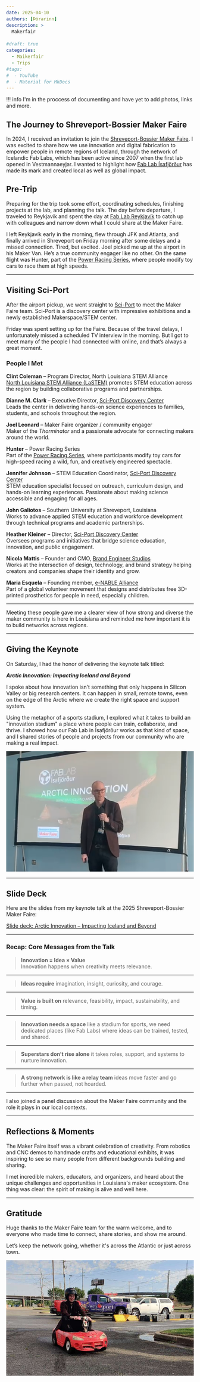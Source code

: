 ```yaml
---
date: 2025-04-10
authors: [Þórarinn]
description: >
  Makerfair

#draft: true
categories:
  - Maikerfair
  - Trips
#tags:
#  - YouTube
#  - Material for MkDocs
---
```


!!! info
    I'm in the proccess of documenting and have yet to add photos, links and more.

## The Journey to Shreveport-Bossier Maker Faire

In 2024, I received an invitation to join the [Shreveport-Bossier Maker Faire](https://shreveport.makerfaire.com/). I was excited to share how we use innovation and digital fabrication to empower people in remote regions of Iceland, through the network of Icelandic Fab Labs, which has been active since 2007 when the first lab opened in Vestmannaeyjar. I wanted to highlight how [Fab Lab Ísafjörður](https://fabisa.is) has made its mark and created local as well as global impact.

<!-- more -->

## Pre-Trip

Preparing for the trip took some effort, coordinating schedules, finishing projects at the lab, and planning the talk. The day before departure, I traveled to Reykjavík and spent the day at [Fab Lab Reykjavík](https://www.flr.is) to catch up with colleagues and narrow down what I could share at the Maker Faire.

I left Reykjavík early in the morning, flew through JFK and Atlanta, and finally arrived in Shreveport on Friday morning after some delays and a missed connection. Tired, but excited. Joel picked me up at the airport in his Maker Van. He’s a true community engager like no other. On the same flight was Hunter, part of the [Power Racing Series](https://powerracingseries.org/), where people modify toy cars to race them at high speeds.

---

## Visiting Sci-Port

After the airport pickup, we went straight to [Sci-Port](https://sci-port.org/) to meet the Maker Faire team. Sci-Port is a discovery center with impressive exhibitions and a newly established Makerspace/STEM center.

Friday was spent setting up for the Faire. Because of the travel delays, I unfortunately missed a scheduled TV interview in the morning. But I got to meet many of the people I had connected with online, and that’s always a great moment.

### People I Met

**Clint Coleman** – Program Director, North Louisiana STEM Alliance  
[North Louisiana STEM Alliance (LaSTEM)](https://www.lstem.org/) promotes STEM education across the region by building collaborative programs and partnerships.

**Dianne M. Clark** – Executive Director, [Sci-Port Discovery Center](https://www.sci-port.org/)  
Leads the center in delivering hands-on science experiences to families, students, and schools throughout the region.

**Joel Leonard** – Maker Faire organizer / community engager  
Maker of the *Thorminator* and a passionate advocate for connecting makers around the world.

**Hunter** – Power Racing Series  
Part of the [Power Racing Series](https://powerracingseries.org/), where participants modify toy cars for high-speed racing a wild, fun, and creatively engineered spectacle.

**Jennifer Johnson** – STEM Education Coordinator, [Sci-Port Discovery Center](https://www.sci-port.org/)  
STEM education specialist focused on outreach, curriculum design, and hands-on learning experiences. Passionate about making science accessible and engaging for all ages.

**John Galiotos** – Southern University at Shreveport, Louisiana  
Works to advance applied STEM education and workforce development through technical programs and academic partnerships.

**Heather Kleiner** – Director, [Sci-Port Discovery Center](https://www.sci-port.org/)  
Oversees programs and initiatives that bridge science education, innovation, and public engagement.

**Nicola Mattis** – Founder and CMO, [Brand Engineer Studios](https://www.brandengineerstudios.com/)  
Works at the intersection of design, technology, and brand strategy helping creators and companies shape their identity and grow.

**Maria Esquela** – Founding member, [e-NABLE Alliance](https://enablingthefuture.org/)  
Part of a global volunteer movement that designs and distributes free 3D-printed prosthetics for people in need, especially children.

---

Meeting these people gave me a clearer view of how strong and diverse the maker community is here in Louisiana and reminded me how important it is to build networks across regions.


---

## Giving the Keynote

On Saturday, I had the honor of delivering the keynote talk titled:

**_Arctic Innovation: Impacting Iceland and Beyond_**

I spoke about how innovation isn’t something that only happens in Silicon Valley or big research centers. It can happen in small, remote towns, even on the edge of the Arctic where we create the right space and support system.

Using the metaphor of a sports stadium, I explored what it takes to build an "innovation stadium" a place where people can train, collaborate, and thrive. I showed how our Fab Lab in Ísafjörður works as that kind of space, and I shared stories of people and projects from our community who are making a real impact.

![talk](../../assets/img_posts/makerfair_shreveport/talk.png)

---

## Slide Deck

Here are the slides from my keynote talk at the 2025 Shreveport-Bossier Maker Faire:

[Slide deck: Arctic Innovation – Impacting Iceland and Beyond](https://hanndoddi.github.io/makerfair_shreveport/index.html)

---

### Recap: Core Messages from the Talk

> **Innovation = Idea × Value**  
> Innovation happens when creativity meets relevance.

---

> **Ideas require** imagination, insight, curiosity, and courage.

---

> **Value is built on** relevance, feasibility, impact, sustainability, and timing.

---

> **Innovation needs a space** like a stadium for sports, we need dedicated places (like Fab Labs) where ideas can be trained, tested, and shared.

---

> **Superstars don’t rise alone** it takes roles, support, and systems to nurture innovation.

---

> **A strong network is like a relay team** ideas move faster and go further when passed, not hoarded.

---

I also joined a panel discussion about the Maker Faire community and the role it plays in our local contexts.

---

## Reflections & Moments

The Maker Faire itself was a vibrant celebration of creativity. From robotics and CNC demos to handmade crafts and educational exhibits, it was inspiring to see so many people from different backgrounds building and sharing.

I met incredible makers, educators, and organizers, and heard about the unique challenges and opportunities in Louisiana's maker ecosystem. One thing was clear: the spirit of making is alive and well here.

---

## Gratitude

Huge thanks to the Maker Faire team for the warm welcome, and to everyone who made time to connect, share stories, and show me around.

Let’s keep the network going, whether it's across the Atlantic or just across town.

![race](../../assets/img_posts/makerfair_shreveport/race.jpg)
